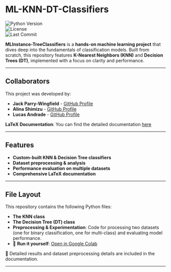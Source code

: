 # ML-KNN-DT-Classifiers  

![Python Version](https://img.shields.io/badge/Python-3.8+-blue)  
![License](https://img.shields.io/badge/License-MIT-green)  
![Last Commit](https://img.shields.io/github/last-commit/JackPW-lang/ML-KNN-DT-Classifiers)  

**MLInstance-TreeClassifiers** is a **hands-on machine learning project** that dives deep into the fundamentals of classification models. Built from scratch, this repository features **K-Nearest Neighbors (KNN)** and **Decision Trees (DT)**, implemented with a focus on clarity and performance.  

---  

## Collaborators  
This project was developed by:

- **Jack Parry-Wingfield** - [GitHub Profile](https://github.com/JackPW-lang)  
- **Alina Shimizu** - [GitHub Profile](https://github.com/alinashimizu)  
- **Lucas Andrade** - [GitHub Profile](https://github.com/lucasandrdd)  

**LaTeX Documentation**: You can find the detailed documentation [here](MLDocumentation1.pdf) 

---  

## Features  
- **Custom-built KNN & Decision Tree classifiers**  
- **Dataset preprocessing & analysis**  
- **Performance evaluation on multiple datasets**  
- **Comprehensive LaTeX documentation**  

---  

## File Layout  
This repository contains the following Python files:  

-  **The KNN class**  
-  **The Decision Tree (DT) class**  
-  **Preprocessing & Experimentation**: Code for processing two datasets (one for binary classification, one for multi-class) and evaluating model performance.  
  - 📂 **Run it yourself**: [Open in Google Colab](https://colab.research.google.com/drive/17jTorj3ApPJmvi3q3lzWWXd8XuMWXA5i#scrollTo=hPOusERmzsR1)   

📄 Detailed results and dataset preprocessing details are included in the documentation.  

---  
